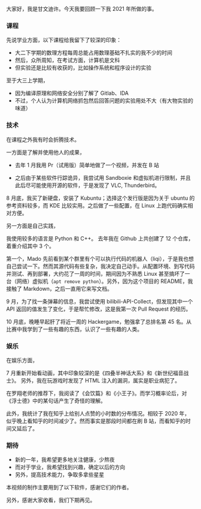 大家好，我是甘文迪许。今天我要回顾一下我 2021 年所做的事。

### 课程

先说学业方面，以下课程给我留下了较深的印象：

+ 大二下学期的数理方程每周总能占用数理基础不扎实的我不少的时间
+ 然后，众所周知，在考试方面，计算机是文科
+ 但实验还是比较有收获的，比如操作系统和程序设计的实验

至于大三上学期，

+ 因为编译原理和网络安全分别了解了 Gitlab、IDA
+ 不过，个人认为计算机网络抓包然后回答问题的实验用处不大（有大物实验的味道）

### 技术

在课程之外我有时会折腾技术。

一方面是了解并使用他人的成果，

+ 去年 1 月我用 Pr（试用版）简单地做了一个视频，并发在 B 站

+ 之后由于某些软件行踪诡异，我尝试用 Sandboxie 和虚拟机进行限制，并且此后尽可能使用开源的软件，于是发现了 VLC, Thunderbird。

8 月底，我买了新硬盘，安装了 Kubuntu；选择这个发行版是因为关于 ubuntu 的参考资料较多，而 KDE 比较实用。之后做了一些配置，在 Linux 上跑代码确实相对方便。



另一方面是自己实践，

我使用较多的语言是 Python 和 C++。
去年我在 Github 上共创建了 12 个仓库，着重介绍其中 3 个。

第一个，Mado
先前看到某个群里有个可以执行代码的机器人（liqi），于是我也想自己尝试一下。然而其源代码有些复杂，我决定自己动手。从配置环境、到写代码并测试、再到部署，大约花了一周的时间，期间因为不熟悉 Linux 甚至搞坏了一台（网络）虚拟机（`apt remove python`）。另外，因为这个项目的 README，我接触了 Markdown，之后一直用它来写文档。

9 月，为了找一条弹幕的信息，我尝试使用 bilibili-API-Collect，但发现其中一个 API 返回的值发生了变化，于是帮忙修改，这是我第一次 Pull Request 的经历。

10 月底，晚睡早起肝了将近一周的 Hackergame，勉强拿了总排名第 45 名。从比赛中我学到了一些有趣的东西，认识了一些有趣的人类。



### 娱乐

在娱乐方面，

7 月重新开始看动画，其中印象较深的是《四叠半神话大系》和《新世纪福音战士》。
另外，我在玩游戏时发现了 HTML 注入的漏洞，属实是职业病犯了。

在罗翔老师的推荐下，我阅读了《会饮篇》和《小王子》。而学习概率论后，对《浮士德》中的某句话产生了奇怪的理解。

此外，我统计了我在知乎上给别人点赞的小时数的分布情况。相较于 2020 年，似乎晚上看知乎的时间减少了。然而事实是那段时间都在刷 B 站，而看知乎的时间又延后了。



### 期待

+ 新的一年，我希望更多地关注健康，少熬夜
+ 而对于学业，我希望找到兴趣，确定以后的方向
+ 另外，提高技术能力，争取多拿些星星



本视频的制作主要用到了以下软件，感谢它们的作者。

另外，感谢大家收看，我们下期再见。
